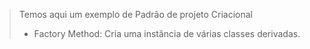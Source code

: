 
>Temos aqui um exemplo de Padrão de projeto Criacional
> - Factory Method: Cria uma instância de várias classes derivadas.
